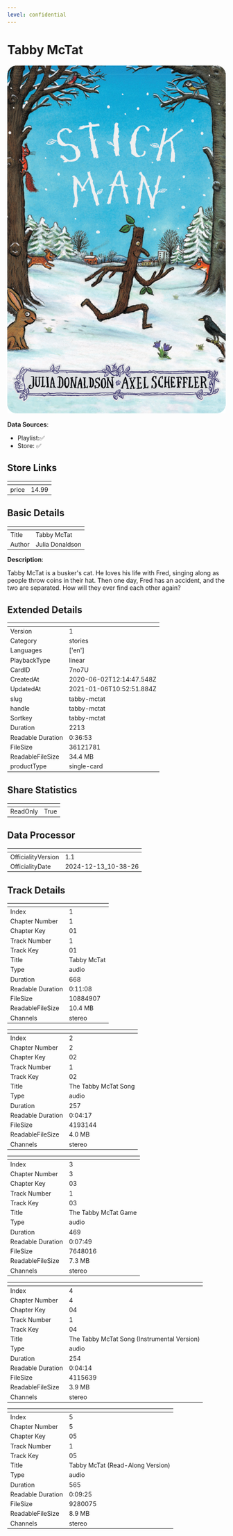```yaml
---
level: confidential
---
```

# Tabby McTat

![card_[7no7U].png](../../img/cards/card_[7no7U].png)

**Data Sources**: 

- Playlist:✅
- Store: ✅


## Store Links

| <!-- --> | <!-- --> |
| - | - |
| price | 14.99 |


## Basic Details

| <!-- --> | <!-- --> |
| - | - |
| Title | Tabby McTat |
| Author | Julia Donaldson |

**Description**:

Tabby McTat is a busker's cat. He loves his life with Fred, singing along as people throw coins in their hat. Then one day, Fred has an accident, and the two are separated. How will they ever find each other again?


## Extended Details

| <!-- --> | <!-- --> |
| - | - |
| Version | 1 |
| Category | stories |
| Languages | ['en'] |
| PlaybackType | linear |
| CardID | 7no7U |
| CreatedAt | 2020-06-02T12:14:47.548Z |
| UpdatedAt | 2021-01-06T10:52:51.884Z |
| slug | tabby-mctat |
| handle | tabby-mctat |
| Sortkey | tabby-mctat |
| Duration | 2213 |
| Readable Duration | 0:36:53 |
| FileSize | 36121781 |
| ReadableFileSize | 34.4 MB |
| productType | single-card |


## Share Statistics

| <!-- --> | <!-- --> |
| - | - |
| ReadOnly | True |


## Data Processor

| <!-- --> | <!-- --> |
| - | - |
| OfficialityVersion | 1.1
| OfficialityDate | 2024-12-13_10-38-26


## Track Details

| <!-- --> | <!-- --> |
| - | - |
| Index | 1 |
| Chapter Number | 1 |
| Chapter Key | 01 |
| Track Number | 1 |
| Track Key | 01 |
| Title | Tabby McTat  |
| Type | audio |
| Duration | 668 |
| Readable Duration | 0:11:08 |
| FileSize | 10884907 |
| ReadableFileSize | 10.4 MB |
| Channels | stereo |

| <!-- --> | <!-- --> |
| - | - |
| Index | 2 |
| Chapter Number | 2 |
| Chapter Key | 02 |
| Track Number | 1 |
| Track Key | 02 |
| Title | The Tabby McTat Song |
| Type | audio |
| Duration | 257 |
| Readable Duration | 0:04:17 |
| FileSize | 4193144 |
| ReadableFileSize | 4.0 MB |
| Channels | stereo |

| <!-- --> | <!-- --> |
| - | - |
| Index | 3 |
| Chapter Number | 3 |
| Chapter Key | 03 |
| Track Number | 1 |
| Track Key | 03 |
| Title | The Tabby McTat Game |
| Type | audio |
| Duration | 469 |
| Readable Duration | 0:07:49 |
| FileSize | 7648016 |
| ReadableFileSize | 7.3 MB |
| Channels | stereo |

| <!-- --> | <!-- --> |
| - | - |
| Index | 4 |
| Chapter Number | 4 |
| Chapter Key | 04 |
| Track Number | 1 |
| Track Key | 04 |
| Title | The Tabby McTat Song (Instrumental Version) |
| Type | audio |
| Duration | 254 |
| Readable Duration | 0:04:14 |
| FileSize | 4115639 |
| ReadableFileSize | 3.9 MB |
| Channels | stereo |

| <!-- --> | <!-- --> |
| - | - |
| Index | 5 |
| Chapter Number | 5 |
| Chapter Key | 05 |
| Track Number | 1 |
| Track Key | 05 |
| Title | Tabby McTat (Read-Along Version) |
| Type | audio |
| Duration | 565 |
| Readable Duration | 0:09:25 |
| FileSize | 9280075 |
| ReadableFileSize | 8.9 MB |
| Channels | stereo |

